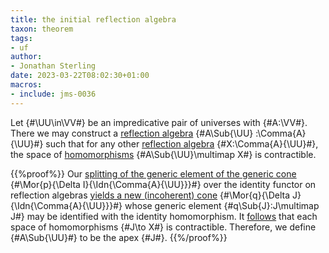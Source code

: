 ```yaml
---
title: the initial reflection algebra
taxon: theorem
tags: 
- uf
author:
- Jonathan Sterling
date: 2023-03-22T08:02:30+01:00
macros:
- include: jms-0036
---
```


Let {#\UU\in\VV#} be an impredicative pair of universes with {#A:\VV#}. There we may construct a  [reflection algebra](jms-003O) {#A\Sub{\UU} :\Comma{A}{\UU}#} such that for any other [reflection algebra](jms-003O) {#X:\Comma{A}{\UU}#}, the space of [homomorphisms](jms-003O) {#A\Sub{\UU}\multimap X#} is contractible.

{{%proof%}}
Our [splitting of the generic element of the generic cone](jms-0044) {#\Mor{p}{\Delta I}{\Idn{\Comma{A}{\UU}}}#} over the identity functor on reflection algebras [yields a new (incoherent) cone](jms-003E) {#\Mor{q}{\Delta J}{\Idn{\Comma{A}{\UU}}}#} whose generic element {#q\Sub{J}:J\multimap J#} may be identified with the identity homomorphism. It [follows](jms-003B) that each  space of homomorphisms {#J\to X#} is contractible. Therefore, we define {#A\Sub{\UU}#} to be the apex {#J#}.
{{%/proof%}}
